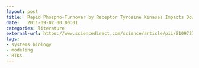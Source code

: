 ```yaml
---
layout: post
title:  Rapid Phospho-Turnover by Receptor Tyrosine Kinases Impacts Downstream Signaling and Drug Binding
date:   2011-09-02 00:00:01
categories: literature
external-url: https://www.sciencedirect.com/science/article/pii/S1097276511005387
tags:
- systems biology
- modeling
- RTKs
---
```

